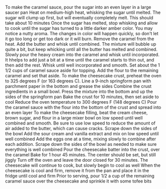 To make the caramel sauce, pour the sugar into an even layer in a large saucer pan
Heat on medium-high heat, whisking the sugar until melted. The sugar will clump up first, but will eventually completely melt. This should take about 10 minutes
Once the sugar has melted, stop whisking and allow to cook until the sugar has turned to a little darker amber color. You may notice a nutty aroma. The changes in color will happen quickly, so don't let it go too long or get too dark or it will burn. Remove the caramel from the heat.
Add the butter and whisk until combined. The mixture will bubble up quite a bit, but keep whicking until all the butter has melted and combined.
Slowly pour the heavy cream into the caramel and whisk until incorporated. It hhelps to add just a bit at a time until the caramel starts to thin out, and then add the rest. Whisk until well incorporated and smooth.
Set about the 1 1/2 cups of caramel sauce aside for topping. Add the flour to the remaining caramel and set that aside.
To make the cheesecake crust, preheat the oven to 325 degrees F (or 163 degrees C). Line a 9-inch springform pan with parchment paper in the bottom and grease the sides
Combine the crust ingredients in a small bowl. Press the mixture into the bottom and up the sides of the springform pan
Bake the crust for 10 minutes, then set aside to cool
Reduce the oven temperature to 300 degrees F (148 degrees C)
Pour the caramel sauce with the flour into the bottom of the crust and spread into an even layer
To make the cheesecake filling, beat the cream cheese, brown sugar, and flour in a large mixer bowl on low speed until well combined and smooth. Be sure to use low speed to reduce the amount of air added to the butter, which can cause cracks. Scrape down the sides of the bowl
Add the sour cream and vanilla extract and mix on low speed until well combined
Add the eggs one at a time, mixing slowly to combine after each addition. Scrape down the sides of the bowl as needed to make sure everything is well combined
Pour the cheesecake batter into the crust, over the caramel
Bake for 1 hour 45 minutes. The center should be set, but still jiggly
Turn off the oven and leave the door closed for 30 minutes. The cheesecake will continue to cook, but slowly begin to cool as well
When the cheesecake is cool and firm, remove it from the pan and place it in the fridge until cool and firm
Prior to serving, pour 1/2 a cup of the remaining caramel sauce over the cheesecake and sprinkle it with some tofee bits